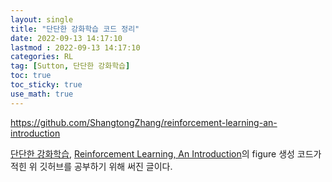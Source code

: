 ```yaml
---
layout: single
title: "단단한 강화학습 코드 정리"
date: 2022-09-13 14:17:10
lastmod : 2022-09-13 14:17:10
categories: RL
tag: [Sutton, 단단한 강화학습]
toc: true
toc_sticky: true
use_math: true
---
```


https://github.com/ShangtongZhang/reinforcement-learning-an-introduction

[단단한 강화학습](http://www.kyobobook.co.kr/product/detailViewKor.laf?ejkGb=KOR&mallGb=KOR&barcode=9791190665179&orderClick=LAG&Kc=), [Reinforcement Learning, An Introduction](https://www.amazon.com/Reinforcement-Learning-Introduction-Adaptive-Computation/dp/0262039249/ref=sr_1_1?keywords=reinforcement+learning&qid=1663046425&s=books&sprefix=reinforcement+%2Cstripbooks-intl-ship%2C430&sr=1-1)의 figure 생성 코드가 적힌 위 깃허브를 공부하기 위해 써진 글이다.

